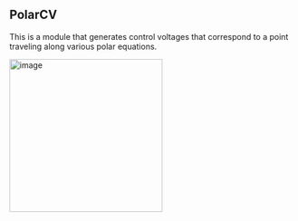 ## PolarCV

This is a module that generates control voltages that correspond to a point traveling along various polar equations.

<img width="270" alt="image" src="https://user-images.githubusercontent.com/8389851/204151257-8c59da77-bf39-4a3f-b88b-229fff34f771.png">
